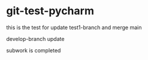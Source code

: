# git-test-pycharm
 
this is the test for update test1-branch and merge main

develop-branch update

subwork is completed

